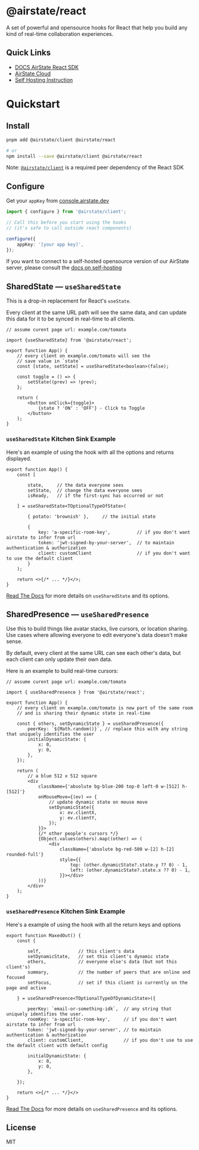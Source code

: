 # @airstate/react

A set of powerful and opensource hooks for React that help you build any kind 
of real-time collaboration experiences.

## Quick Links

- [DOCS AirState React SDK](https://airstate.dev/docs/latest/client/react/intro)
- [AirState Cloud](https://console.airstate.dev/)
- [Self Hosting Instruction](https://airstate.dev/docs/latest/self-hosting)

# Quickstart

## Install

```bash
pnpm add @airstate/client @airstate/react

# or
npm install --save @airstate/client @airstate/react
```

Note: [`@airstate/client`](https://www.npmjs.com/package/@airstate/client) is a required peer dependency of the 
React SDK

## Configure

Get your `appKey` from [console.airstate.dev](https://console.airstate.dev)

```ts
import { configure } from '@airstate/client';

// Call this before you start using the hooks
// (it's safe to call outside react components)

configure({
    appKey: '[your app key]',
});
```

If you want to connect to a self-hosted opensource version of our AirState server,
please consult the [docs on self-hosting](https://airstate.dev/docs/latest/self-host/connect)

## SharedState — `useSharedState`

This is a drop-in replacement for React's `useState`.

Every client at the same URL path will see the
same data, and can update this data for it to be synced in
real-time to all clients.

```tsx
// assume curent page url: example.com/tomato

import {useSharedState} from '@airstate/react';

export function App() {
    // every client on example.com/tomato will see the
    // save value in `state`
    const [state, setState] = useSharedState<boolean>(false);

    const toggle = () => {
        setState((prev) => !prev);
    };

    return (
        <button onClick={toggle}>
            {state ? 'ON' : 'OFF'} - Click to Toggle
        </button>
    );
}
```

### `useSharedState` Kitchen Sink Example

Here's an example of using the hook with all the options and returns
displayed.

```tsx
export function App() {
    const [
        
        state,     // the data everyone sees
        setState,  // change the data everyone sees
        isReady,   // if the first-sync has occurred or not
        
    ] = useSharedState<TOptionalTypeOfState>(

        { potato: 'brownish' },     // the initial state
        
        {
            key: 'a-specific-room-key',          // if you don't want airstate to infer from url
            token: 'jwt-signed-by-your-server',  // to maintain authentication & authorization
            client: customClient                 // if you don't want to use the default client
        }
    );

    return <>{/* ... */}</>;
}
```

[Read The Docs](https://airstate.dev/docs/latest/client/react/shared-state/usage) for more details on `useSharedState` 
and its options.

## SharedPresence — `useSharedPresence`

Use this to build things like avatar stacks, live cursors,
or location sharing. Use cases where allowing everyone to edit everyone's
data doesn't make sense.

By default, every client at the same URL can see each other's data,
but each client can only update their own data.

Here is an example to build real-time cursors:


```tsx
// assume curent page url: example.com/tomato

import { useSharedPresence } from '@airstate/react';

export function App() {
    // every client on example.com/tomato is now part of the same room
    // and is sharing their dynamic state in real-time
    
    const { others, setDynamicState } = useSharedPresence({
        peerKey: `${Math.random()}`, // replace this with any string that uniquely identifies the user
        initialDynamicState: {
            x: 0,
            y: 0,
        },
    });

    return (
        // a blue 512 x 512 square
        <div
            className={'absolute bg-blue-200 top-0 left-0 w-[512] h-[512]'}
            onMouseMove={(ev) => {
                // update dynamic state on mouse move
                setDynamicState({
                    x: ev.clientX,
                    y: ev.clientY,
                });
            }}>
            {/* other people's cursors */}
            {Object.values(others).map((other) => (
                <div
                    className={'absolute bg-red-500 w-[2] h-[2] rounded-full'}
                    style={{
                        top: (other.dynamicState?.state.y ?? 0) - 1,
                        left: (other.dynamicState?.state.x ?? 0) - 1,
                    }}></div>
            ))}
        </div>
    );
}
```

### `useSharedPresence` Kitchen Sink Example
Here's a example of using the hook with all the return keys and options

```tsx
export function MaxedOut() {
    const {
        
        self,              // this client's data
        setDynamicState,   // set this client's dynamic state
        others,            // everyone else's data (but not this client's)
        summary,           // the number of peers that are online and focused
        setFocus,          // set if this client is currently on the page and active
    
    } = useSharedPresence<TOptionalTypeOfDynamicState>({
        
        peerKey: `email-or-something-idk`,  // any string that uniquely identifies the user.
        roomKey: 'a-specific-room-key',     // if you don't want airstate to infer from url
        token: 'jwt-signed-by-your-server', // to maintain authentication & authorization
        client: customClient,               // if you don't use to use the default client with default config
       
        initialDynamicState: {
            x: 0,
            y: 0,
        },
        
    });

    return <>{/* ... */}</>
}
```

[Read The Docs](https://airstate.dev/docs/latest/client/react/shared-presence/usage) for more details on `useSharedPresence`
and its options.

## License

MIT
